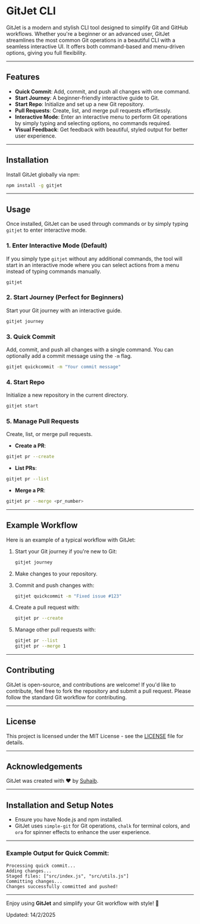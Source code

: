 
# GitJet CLI

GitJet is a modern and stylish CLI tool designed to simplify Git and GitHub workflows. Whether you're a beginner or an advanced user, GitJet streamlines the most common Git operations in a beautiful CLI with a seamless interactive UI. It offers both command-based and menu-driven options, giving you full flexibility.

---

## Features

- **Quick Commit**: Add, commit, and push all changes with one command.
- **Start Journey**: A beginner-friendly interactive guide to Git.
- **Start Repo**: Initialize and set up a new Git repository.
- **Pull Requests**: Create, list, and merge pull requests effortlessly.
- **Interactive Mode**: Enter an interactive menu to perform Git operations by simply typing and selecting options, no commands required.
- **Visual Feedback**: Get feedback with beautiful, styled output for better user experience.

---

## Installation

Install GitJet globally via npm:

```bash
npm install -g gitjet
```

---

## Usage

Once installed, GitJet can be used through commands or by simply typing `gitjet` to enter interactive mode.

### 1. Enter Interactive Mode (Default)

If you simply type `gitjet` without any additional commands, the tool will start in an interactive mode where you can select actions from a menu instead of typing commands manually.

```bash
gitjet
```

### 2. Start Journey (Perfect for Beginners)
Start your Git journey with an interactive guide.

```bash
gitjet journey
```

### 3. Quick Commit
Add, commit, and push all changes with a single command. You can optionally add a commit message using the `-m` flag.

```bash
gitjet quickcommit -m "Your commit message"
```

### 4. Start Repo
Initialize a new repository in the current directory.

```bash
gitjet start
```

### 5. Manage Pull Requests
Create, list, or merge pull requests.

- **Create a PR**:

```bash
gitjet pr --create
```

- **List PRs**:

```bash
gitjet pr --list
```

- **Merge a PR**:

```bash
gitjet pr --merge <pr_number>
```

---

## Example Workflow

Here is an example of a typical workflow with GitJet:

1. Start your Git journey if you're new to Git:
   ```bash
   gitjet journey
   ```

2. Make changes to your repository.

3. Commit and push changes with:
   ```bash
   gitjet quickcommit -m "Fixed issue #123"
   ```

4. Create a pull request with:
   ```bash
   gitjet pr --create
   ```

5. Manage other pull requests with:
   ```bash
   gitjet pr --list
   gitjet pr --merge 1
   ```

---

## Contributing

GitJet is open-source, and contributions are welcome! If you'd like to contribute, feel free to fork the repository and submit a pull request. Please follow the standard Git workflow for contributing.

---

## License

This project is licensed under the MIT License - see the [LICENSE](LICENSE) file for details.

---

## Acknowledgements

GitJet was created with ❤️ by [Suhaib](https://github.com/Suhaib3100).

---

## Installation and Setup Notes

- Ensure you have Node.js and npm installed.
- GitJet uses `simple-git` for Git operations, `chalk` for terminal colors, and `ora` for spinner effects to enhance the user experience.

---

### Example Output for Quick Commit:

```
Processing quick commit...
Adding changes...
Staged files: ["src/index.js", "src/utils.js"]
Committing changes...
Changes successfully committed and pushed!
```

---

Enjoy using **GitJet** and simplify your Git workflow with style! 🚀


Updated: 14/2/2025